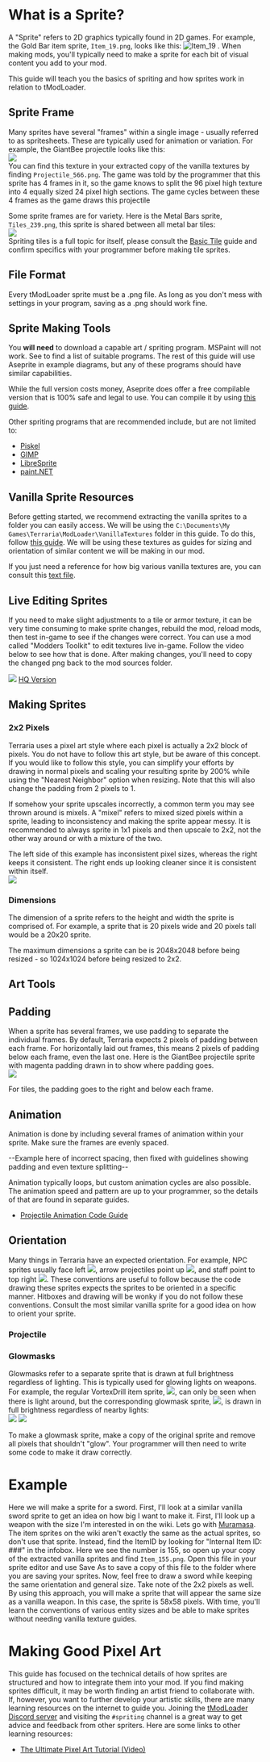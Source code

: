 # What is a Sprite?

A "Sprite" refers to 2D graphics typically found in 2D games. For example, the Gold Bar item sprite, `Item_19.png`, looks like this: ![Item_19](https://user-images.githubusercontent.com/4522492/159594962-1a594c3c-cd6c-4741-b60e-f8409461d845.png) .  When making mods, you'll typically need to make a sprite for each bit of visual content you add to your mod. 

This guide will teach you the basics of spriting and how sprites work in relation to tModLoader.

## Sprite Frame
Many sprites have several "frames" within a single image - usually referred to as spritesheets. These are typically used for animation or variation. For example, the GiantBee projectile looks like this:     
![](https://i.imgur.com/jRhab1A.png)    
You can find this texture in your extracted copy of the vanilla textures by finding `Projectile_566.png`. The game was told by the programmer that this sprite has 4 frames in it, so the game knows to split the 96 pixel high texture into 4 equally sized 24 pixel high sections. The game cycles between these 4 frames as the game draws this projectile

Some sprite frames are for variety. Here is the Metal Bars sprite, `Tiles_239.png`, this sprite is shared between all metal bar tiles:    
![](https://camo.githubusercontent.com/9781684c4d69c2de30fc3495148a112bf50207246f4dbf1da36bb5a7afa28620/68747470733a2f2f692e696d6775722e636f6d2f62716f794c71542e706e67)    
Spriting tiles is a full topic for itself, please consult the [Basic Tile](https://github.com/tModLoader/tModLoader/wiki/Basic-Tile#framed-vs-frameimportant-tiles) guide and confirm specifics with your programmer before making tile sprites.




## File Format
Every tModLoader sprite must be a .png file. As long as you don't mess with settings in your program, saving as a .png should work fine. 


## Sprite Making Tools
You **will need** to download a capable art / spriting program. MSPaint will not work. See [](https://github.com/tModLoader/tModLoader/wiki/Basic-Prerequisites#drawing-program) to find a list of suitable programs. The rest of this guide will use Aseprite in example diagrams, but any of these programs should have similar capabilities.

While the full version costs money, Aseprite does offer a free compilable version that is 100% safe and legal to use. You can compile it by using [this guide](https://github.com/aseprite/aseprite/blob/main/INSTALL.md).

Other spriting programs that are recommended include, but are not limited to:
* [Piskel](https://www.piskelapp.com/)
* [GIMP](https://www.gimp.org/)
* [LibreSprite](https://libresprite.github.io/#!/)
* [paint.NET](https://www.getpaint.net/)

## Vanilla Sprite Resources
Before getting started, we recommend extracting the vanilla sprites to a folder you can easily access. We will be using the `C:\Documents\My Games\Terraria\ModLoader\VanillaTextures` folder in this guide. To do this, follow [this guide](https://github.com/tModLoader/tModLoader/wiki/Intermediate-Prerequisites#vanilla-texture-file-reference). We will be using these textures as guides for sizing and orientation of similar content we will be making in our mod. 

If you just need a reference for how big various vanilla textures are, you can consult this [text file](https://forums.terraria.org/index.php?attachments/sprite-information-spreadsheet-tsv.314022/). 

## Live Editing Sprites
If you need to make slight adjustments to a tile or armor texture, it can be very time consuming to make sprite changes, rebuild the mod, reload mods, then test in-game to see if the changes were correct. You can use a mod called "Modders Toolkit" to edit textures live in-game. Follow the video below to see how that is done. After making changes, you'll need to copy the changed png back to the mod sources folder.

![](https://thumbs.gfycat.com/KaleidoscopicClosedBeardeddragon-max-1mb.gif)
[HQ Version](https://gfycat.com/KaleidoscopicClosedBeardeddragon)

## Making Sprites

### 2x2 Pixels
Terraria uses a pixel art style where each pixel is actually a 2x2 block of pixels. You do not have to follow this art style, but be aware of this concept. If you would like to follow this style, you can simplify your efforts by drawing in normal pixels and scaling your resulting sprite by 200% while using the "Nearest Neighbor" option when resizing. Note that this will also change the padding from 2 pixels to 1.

If somehow your sprite upscales incorrectly, a common term you may see thrown around is mixels. A "mixel" refers to mixed sized pixels within a sprite, leading to inconsistency and making the sprite appear messy. It is recommended to always sprite in 1x1 pixels and then upscale to 2x2, not the other way around or with a mixture of the two. 

The left side of this example has inconsistent pixel sizes, whereas the right keeps it consistent. The right ends up looking cleaner since it is consistent within itself.    
![](https://i.imgur.com/06pNr1r.png)    

### Dimensions
The dimension of a sprite refers to the height and width the sprite is comprised of. For example, a sprite that is 20 pixels wide and 20 pixels tall would be a 20x20 sprite.

The maximum dimensions a sprite can be is 2048x2048 before being resized - so 1024x1024 before being resized to 2x2.

## Art Tools

## Padding
When a sprite has several frames, we use padding to separate the individual frames. By default, Terraria expects 2 pixels of padding between each frame. For horizontally laid out frames, this means 2 pixels of padding below each frame, even the last one. Here is the GiantBee projectile sprite with magenta padding drawn in to show where padding goes.    
![](https://i.imgur.com/CYsKgX3.png)    

For tiles, the padding goes to the right and below each frame.

## Animation
Animation is done by including several frames of animation within your sprite. Make sure the frames are evenly spaced.

--Example here of incorrect spacing, then fixed with guidelines showing padding and even texture splitting--

Animation typically loops, but custom animation cycles are also possible. The animation speed and pattern are up to your programmer, so the details of that are found in separate guides. 
* [Projectile Animation Code Guide](https://github.com/tModLoader/tModLoader/wiki/Basic-Projectile#animationmultiple-frames)

## Orientation
Many things in Terraria have an expected orientation. For example, NPC sprites usually face left ![](https://i.imgur.com/PhcRvIa.png), arrow projectiles point up ![](https://i.imgur.com/ogDFqEa.png), and staff point to top right ![](https://i.imgur.com/ax451LJ.png). These conventions are useful to follow because the code drawing these sprites expects the sprites to be oriented in a specific manner. Hitboxes and drawing will be wonky if you do not follow these conventions. Consult the most similar vanilla sprite for a good idea on how to orient your sprite.

### Projectile

### Glowmasks
Glowmasks refer to a separate sprite that is drawn at full brightness regardless of lighting. This is typically used for glowing lights on weapons. For example, the regular VortexDrill item sprite, ![](https://i.imgur.com/Oa54l03.png), can only be seen when there is light around, but the corresponding glowmask sprite, ![](https://i.imgur.com/dNTFMTM.png), is drawn in full brightness regardless of nearby lights:    
![](https://i.imgur.com/jjV8Txq.png) ![](https://i.imgur.com/hGEHjCu.png)

To make a glowmask sprite, make a copy of the original sprite and remove all pixels that shouldn't "glow". Your programmer will then need to write some code to make it draw correctly.

# Example
Here we will make a sprite for a sword. First, I'll look at a similar vanilla sword sprite to get an idea on how big I want to make it. First, I'll look up a weapon with the size I'm interested in on the wiki. Lets go with [Muramasa](https://terraria.wiki.gg/wiki/Muramasa). The item sprites on the wiki aren't exactly the same as the actual sprites, so don't use that sprite. Instead, find the ItemID by looking for "Internal Item ID: ###" in the infobox. Here we see the number is 155, so open up your copy of the extracted vanilla sprites and find `Item_155.png`. Open this file in your sprite editor and use Save As to save a copy of this file to the folder where you are saving your sprites. Now, feel free to draw a sword while keeping the same orientation and general size. Take note of the 2x2 pixels as well. By using this approach, you will make a sprite that will appear the same size as a vanilla weapon. In this case, the sprite is 58x58 pixels. With time, you'll learn the conventions of various entity sizes and be able to make sprites without needing vanilla texture guides.

# Making Good Pixel Art

This guide has focused on the technical details of how sprites are structured and how to integrate them into your mod. If you find making sprites difficult, it may be worth finding an artist friend to collaborate with. If, however, you want to further develop your artistic skills, there are many learning resources on the internet to guide you. Joining the [tModLoader Discord server](https://tmodloader.net/discord) and visiting the `#spriting` channel is a great way to get advice and feedback from other spriters. Here are some links to other learning resources:
* [The Ultimate Pixel Art Tutorial (Video)](https://www.youtube.com/watch?v=lfR7Qj04-UA)